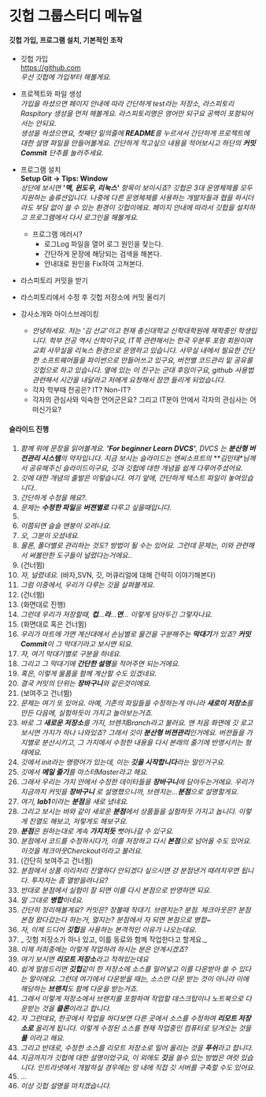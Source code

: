 # 깃헙 그룹스터디 메뉴얼

#### 깃헙 가입, 프로그램 설치, 기본적인 조작
- 깃헙 가입  
https://github.com  
_우선 깃헙에 가입부터 해볼게요._  
  
- 프로젝트와 파일 생성  
_가입을 하셨으면 페이지 안내에 따라 간단하게 test라는 저장소, 라스피토리Raspitory 생성을 먼저 해볼게요. 라스피토리명은 영어만 되구요 공백이 포함되어서는 안되요._  
_생성을 하셨으면요, 첫째단 밑의줄에 **README**를 누르셔서 간단하게 프로젝트에 대한 설명 파일을 만들어볼게요. 간단하게 적고싶으 내용을 적어보시고 하단의 **커밋Commit** 단추를 눌러주세요._    

- 프로그램 설치  
**Setup Git -> Tips: Window**  
_상단에 보시면 **'맥, 윈도우, 리눅스'** 항목이 보이시죠? 깃헙은 3대 운영체제를 모두 지원하는 솔류션입니다. 나중에 다른 운영체제를 사용하는 개발자들과 협을 하시더라도 부담 없이 쓸 수 있는 환경이 깃헙이에요. 페이지 안내에 따라서 깃헙을 설치하고 프로그램에서 다시 로그인을 해볼게요._   

  - 프로그램 에러시?
    - 로그Log 파일을 열어 로그 원인을 찾는다.
    - 간단하게 문장에 해당되는 검색을 해본다.
    - 안내대로 원인을 Fix하여 고쳐본다.

- 라스피토리 커밋을 받기
- 라스피토리에서 수정 후 깃헙 저장소에 커밋 올리기

- 강사소개와 아이스브레이킹
  - _안녕하세요. 저는 '김 선교'이고 현재 총신대학교 신학대학원에 재학중인 학생입니다. 학부 전공 역시 신학이구요, IT쪽 관련해서는 한국 우분투 포럼 회원이며 교회 사무실을 리눅스 환경으로 운영하고 있습니다. 사무실 내에서 필요한 간단한 소프트웨어들을 파이썬으로 만들어쓰고 있구요, 버전별 코드관리 밑 공유를 깃헙으로 하고 있습니다. 옆에 있는 이 친구는 군대 후임이구요, github 사용법 관련해서 시간을 내달라고 저에게 요청해서 잠깐 들리게 되었습니다._  
  - 각자 학부때 전공은?  IT? Non-IT?
  - 각자의 관심사와 익숙한 언어군은요? 그리고 IT분야 안에서 각자의 관심사는 어떠신가요?

#### 슬라이드 진행  

1.  _함께 위에 문장을 읽어볼게요. **'For beginner Learn DVCS'**, DVCS 는 **분산형 버전관리 시스템**의 약자입니다. 지금 보시는 슬라이드는 엔씨소프트의 **김민태*님께서 공유해주신 슬라이드이구요, 깃과 깃헙에 대한 개념을 쉽게 다루어주셨어요._
2. _깃에 대한 개념의 출발은 이렇습니다. 여기 앞에, 간단하게 텍스트 파일이 놓여있습니다.._   
3.  _간단하게 수정을 해요?._  
4.  _문제는 **수정한 파일**을 **버젼별로** 다루고 싶을때입니다._  
5.  
6.  _이쯤되면 슬슬 맨붕이 오려나요._  
7.  _오, 그분이 오셨네요._  
8.  _물론, 폴더별로 관리하는 것도? 방법이 될 수는 있어요. 그런데 문제는, 이와 관련해서 써볼만한 도구들이 널렸다는거에요.._  
9.  (건너뜀)  
10. _자, 널렸네요._ (바자,SVN, 깃, 머큐리얼에 대해 간략히 이야기해본다)   
11. _그럼 이중에서, 우리가 다루는 깃을 살펴볼게요._  
12. (건너뜀)  
13. (화면대로 진행)
14. _그런데 우리가 저장할때, **컵**...**라**...**면**... 이렇게 담아두긴 그렇자나요._
15. (화면대로 혹은 건너뜀)  
16. _우리가 마트에 가면 계산대에서 손님별로 물건을 구분해주는 **막대기**가 있죠? **커밋Commit**이 그 막대기라고 보시면 되요._    
17. _자, 여기 막대기별로 구분을 하네요._    
18. _그리고 그 막대기에 **간단한 설명**을 적어주면 되는거에요._    
19. _혹은, 이렇게 물품을 함께 계산할 수도 있겠네요._   
20. _결국 커밋의 단위는 **장바구니**와 같은것이에요._    
21. (보여주고 건너뜀)  
22. _문제는 여기 또 있어요. 아예, 기존의 파일들을 수정하는게 아니라 **새로이 저장소**를 만든 다음에, 실험하듯이 가지고 놀아보는거죠._    
23. _바로 그 **새로운 저장소**를 가지, 브렌치Branch라고 불러요. 맨 처음 화면에 깃 로고 보시면 가지가 하나 나와있죠? 그래서 깃이 **분산형 버젼관리**인거에요. 버젼들을 가지별로 분산시키고, 그 가지에서 수정한 내용을 다시 본래의 줄기에 반영시키는 형태에요._    
24. _깃에서 init라는 명령어가 있는데, 이는 **깃을 시작합니다**라는 말인거구요._    
25. _깃에서 **메일 줄기**를 마스터Master라고 해요._  
26. _그래서 우리는 가지 안에서 수정한 데이타들을 **장바구니**에 담아두는거에요. 우리가 지금까지 커밋을 **장바구니** 로 설명했으니까, 브렌치는...**분점**으로 설명할게요._  
27. _여기, **lab1**이라는 **분점**을 새로 냈네요._   
28. _그리고 보시는 바와 같이 새로운 **분점**에서 상품들을 실험하듯 가지고 놉니다. 이렇게 진열도 해보고, 저렇게도 해보구요._  
29. _**분점**은 원하는대로 계속 **가지치듯** 뻣어나갈 수 있구요._   
30. _분점에서 코드를 수정하시다가, 이를 저장하고 다시 **본점**으로 넘어올 수도 있어요. 이것을 체크아웃Cherckout이라고 불러요._   
31. (간단히 보여주고 건너뜀) 
32. _분점에서 상품 이리저리 진열하다 안되겠다 싶으시면 걍 분점낸거 때려치우면 됩니다. 투자자는 좀 열받을려나요?_  
33. _반대로 분점에서 실험이 잘 되면 이를 다시 본점으로 반영하면 되요._   
34. _말 그대로 **병합**이네요._   
35. _간단히 정리해볼게요? 커밋은? 장볼때 작대기. 브렌치는? 분점. 체크아웃은? 분점 본점 왔다갔는다 하는거, 멀지는? 분점에서 자 되면 본점으로 병합~_   
36. _자, 이제 드디어 **깃헙**을 사용하는 본격적인 이유가 나오는데요._    
37. _ 깃험 저장소가 하나 있고, 이를 동료와 함께 작업한다고 할게요._  
38. _이제 저희중에는 이렇게 작업하려 하시는 분은 안계시겠죠?_  
39. _여기 보시면 **리모트 저장소**라고 적혀있는데요_  
40. _쉽게 말씀드리면 **깃헙**같이 한 저장소에 소스를 밀어넣고 이를 다운받아 쓸 수 있다는 말이에요. 그런데 여기에서 다운받을 때는, 소스만 다운 받는 것이 아니라 이에 해당하는 **브랜치**도 함께 다운을 받는거죠._   
41. _그래서 이렇게 저장소에서 브랜치를 포함하여 작업할 데스크탑이나 노트북으로 다운받는 것을 **클론**이라고 합니다._  
42. _자 그런데요, 한곳에서 작업을 하다보면 다른 곳에서 소스를 수정하여 **리모트 저장소로** 올리게 됩니다. 이렇게 수정된 소스를 현재 작업중인 컴퓨터로 당겨오는 것을 **풀** 이라고 해요._  
43. _그리고 반대로, 수정한 소스를 리모트 저장소로 밀어 올리는 것을 **푸쉬**라고 합니다._   
44. _지금까지가 깃헙에 대한 설명이었구요, 이 외에도 **깃**을 쓸수 있는 방법은 여럿 있습니다. 인트라넷에서 개발하실 경우에는 망 내에 직접 깃 서버를 구축할 수도 있어요._   
45. ... 
46. _이상 깃헙 설명을 마치겠습니다._  
